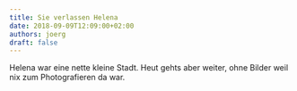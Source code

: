 ```yaml
---
title: Sie verlassen Helena
date: 2018-09-09T12:09:00+02:00
authors: joerg
draft: false
---
```


Helena war eine nette kleine Stadt. Heut gehts aber weiter, ohne Bilder weil nix zum Photografieren da war.


